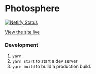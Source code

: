 # Photosphere
[![Netlify Status](https://api.netlify.com/api/v1/badges/6f69c4fb-d4b7-4a74-b397-20180fac479c/deploy-status)](https://app.netlify.com/sites/jeffrey-photosphere/deploys)

[View the site live](https://photosphere.jeffkmeng.com)

### Development
1. `yarn`
2. `yarn start` to start a dev server
3. `yarn build` to build a production build.
